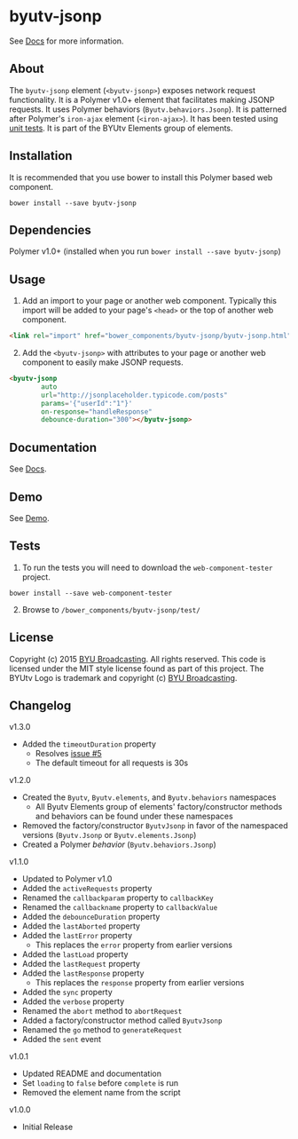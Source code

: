 byutv-jsonp
============

See [Docs](http://coderfin.github.io/byutv-jsonp/components/byutv-jsonp/) for more information.

## About

The `byutv-jsonp` element (`<byutv-jsonp>`) exposes network request functionality.
It is a Polymer v1.0+ element that facilitates making JSONP requests.
It uses Polymer behaviors (`Byutv.behaviors.Jsonp`).
It is patterned after Polymer's `iron-ajax` element (`<iron-ajax>`).
It has been tested using [unit tests](#user-content-tests).
It is part of the BYUtv Elements group of elements.

## Installation

It is recommended that you use bower to install this Polymer based web component.

`bower install --save byutv-jsonp`

## Dependencies

Polymer v1.0+ (installed when you run `bower install --save byutv-jsonp`)

## Usage

1) Add an import to your page or another web component.  Typically this import will be added to your page's `<head>` or the top of another web component.

```html
<link rel="import" href="bower_components/byutv-jsonp/byutv-jsonp.html" />
```

2) Add the `<byutv-jsonp>` with attributes to your page or another web component to easily make JSONP requests.

```html
<byutv-jsonp
		auto
		url="http://jsonplaceholder.typicode.com/posts"
		params='{"userId":"1"}'
		on-response="handleResponse"
		debounce-duration="300"></byutv-jsonp>
```

## Documentation

See [Docs](http://coderfin.github.io/byutv-jsonp/components/byutv-jsonp/).

## Demo

See [Demo](http://coderfin.github.io/byutv-jsonp/components/byutv-jsonp/demo/).

## Tests

1) To run the tests you will need to download the `web-component-tester` project.

`bower install --save web-component-tester`

2) Browse to `/bower_components/byutv-jsonp/test/`

## License

Copyright (c) 2015 [BYU Broadcasting](http://www.byub.org/). All rights reserved.
This code is licensed under the MIT style license found as part of this project.
The BYUtv Logo is trademark and copyright (c) [BYU Broadcasting](http://www.byub.org/).

## Changelog
v1.3.0
- Added the `timeoutDuration` property
	- Resolves [issue #5](https://github.com/coderfin/byutv-jsonp/issues/5)
	- The default timeout for all requests is 30s

v1.2.0
- Created the `Byutv`, `Byutv.elements`, and `Byutv.behaviors` namespaces
  - All Byutv Elements group of elements' factory/constructor methods and behaviors can be found under these namespaces
- Removed the factory/constructor `ByutvJsonp` in favor of the namespaced versions (`Byutv.Jsonp` or `Byutv.elements.Jsonp`)
- Created a Polymer *behavior* (`Byutv.behaviors.Jsonp`)

v1.1.0
- Updated to Polymer v1.0
- Added the `activeRequests` property
- Renamed the `callbackparam` property to `callbackKey`
- Renamed the `callbackname` property to `callbackValue`
- Added the `debounceDuration` property
- Added the `lastAborted` property
- Added the `lastError` property
  - This replaces the `error` property from earlier versions
- Added the `lastLoad` property
- Added the `lastRequest` property
- Added the `lastResponse` property
  - This replaces the `response` property from earlier versions 
- Added the `sync` property
- Added the `verbose` property
- Renamed the `abort` method to `abortRequest`
- Added a factory/constructor method called `ByutvJsonp`
- Renamed the `go` method to `generateRequest`
- Added the `sent` event

v1.0.1
- Updated README and documentation
- Set `loading` to `false` before `complete` is run
- Removed the element name from the script

v1.0.0
- Initial Release
